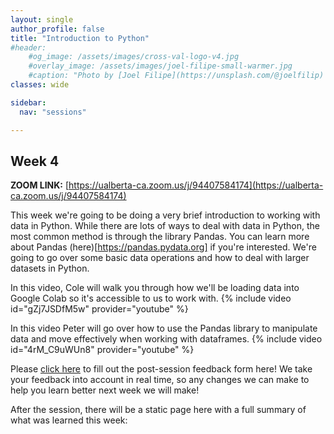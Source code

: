 ```yaml
---
layout: single
author_profile: false
title: "Introduction to Python"
#header:
    #og_image: /assets/images/cross-val-logo-v4.jpg
    #overlay_image: /assets/images/joel-filipe-small-warmer.jpg
    #caption: "Photo by [Joel Filipe](https://unsplash.com/@joelfilip) on [Unsplash](https://unsplash.com)"
classes: wide

sidebar:
  nav: "sessions"

---
```


## Week 4

**ZOOM LINK:** [https://ualberta-ca.zoom.us/j/94407584174](https://ualberta-ca.zoom.us/j/94407584174)

This week we're going to be doing a very brief introduction to working with data in Python. While there are lots of ways to deal with data in Python, the most common method is through the library Pandas. You can learn more about Pandas (here)[https://pandas.pydata.org] if you're interested.  We're going to go over some basic data operations and how to deal with larger datasets in Python.

In this video, Cole will walk you through how we'll be loading data into Google Colab so it's accessible to us to work with.
{% include video id="gZj7JSDfM5w" provider="youtube" %}

In this video Peter will go over how to use the Pandas library to manipulate data and move effectively when working with dataframes.
{% include video id="4rM_C9uWUn8" provider="youtube" %}


Please [click here](https://forms.gle/73FqUaYs1jnGogp26) to fill out the post-session feedback form here! We take your feedback into account in real time, so any changes we can make to help you learn better next week we will make!


After the session, there will be a static page here with a full summary of what was learned this week:

